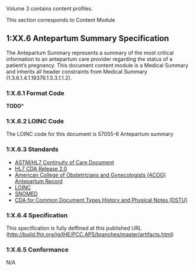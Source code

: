 Volume 3 contains content profiles.

This section corresponds to Content Module

## 1:XX.6 Antepartum Summary Specification 
The Antepartum Summary represents a summary of the most critical information to an antepartum care provider regarding the status of a patient’s pregnancy. This document content module is a Medical Summary and inherits all header constraints from Medical Summary (1.3.6.1.4.1.19376.1.5.3.1.1.2).

### 1:X.6.1 Format Code

**TODO***

### 1:X.6.2 LOINC Code
The LOINC code for this document is 57055-6 Antepartum summary

### 1:X.6.3 Standards
* [ASTM/HL7 Continuity of Care Document]()
* [HL7 CDA Release 2.0](http://www.hl7.org/documentcenter/private/standards/cda/r2/cda_r2_normativewebedition.zip)
* [American College of Obstetricians and Gynecologists (ACOG) Antepartum Record ](http://www.acog.org/)
* [LOINC](http://www.regenstrief.org/medinformatics/loinc/)
* [SNOMED](http://www.snomed.org/)
* [CDA for Common Document Types History and Physical Notes (DSTU) ](http://www.hl7.org/dstucomments/index.cfm)


### 1:X.6.4 Specification

This specification is fully deffined at this published URL (http://build.fhir.org/ig/IHE/PCC.APS/branches/master/artifacts.html)


### 1:X.6.5 Conformance
N/A

